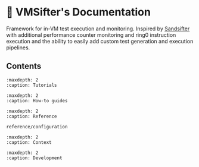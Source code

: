 📗 VMSifter's Documentation
====================

Framework for in-VM test execution and monitoring. Inspired by [Sandsifter](https://github.com/xoreaxeaxeax/sandsifter) with additional performance counter monitoring and ring0 instruction execution and the ability to easily add custom test generation and execution pipelines.

## Contents

```{toctree}
:maxdepth: 2
:caption: Tutorials

```

```{toctree}
:maxdepth: 2
:caption: How-to guides

```

```{toctree}
:maxdepth: 2
:caption: Reference

reference/configuration
```

```{toctree}
:maxdepth: 2
:caption: Context

```

```{toctree}
:maxdepth: 2
:caption: Development

```
